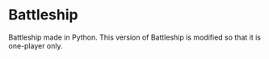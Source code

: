# Battleship
Battleship made in Python. This version of Battleship is modified so that it is one-player only.
